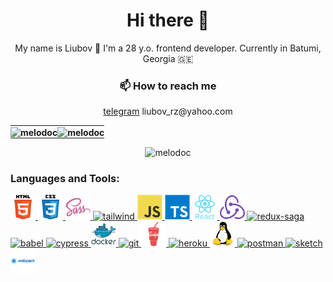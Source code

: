<h1 align="center">Hi there 👋 </h1>

<p align="center"> My name is Liubov 🚀 I'm a 28 y.o. frontend developer. Currently in Batumi, Georgia 🇬🇪</p>
<p align="center">
   
</p>

<h3 align="center">📫 How to reach me</h3>
<div align="center">
  <a href="https://t.me/melodoc_me">telegram</a>
   <span align="center">liubov_rz@yahoo.com</span>
</p>

<table style="border: none;" align="center">
    <tr style="padding: 0; margin: 0;">
        <th style="padding: 0; margin: 0;">
            <img align="center"
                    src="https://github-readme-stats.vercel.app/api/top-langs/?username=melodoc&layout=compact&hide=css,html"
                    alt="melodoc" />
        </th>
        <th style="padding: 0; margin: 0;">
            <img align="center"
                    src="https://github-readme-stats.vercel.app/api?username=melodoc&show_icons=true&hide=contribs"
                    alt="melodoc" />
        </th>
    </tr>
</table>

<p align="center">
  <img src="https://komarev.com/ghpvc/?username=melodoc" alt="melodoc" />
</p>

<h3 align="left">Languages and Tools:</h3>
<p align="left">
<a href="https://www.w3.org/html/" target="_blank" rel="noreferrer">
  <img
    src="https://raw.githubusercontent.com/devicons/devicon/master/icons/html5/html5-original-wordmark.svg"
    alt="html5"
    width="40"
    height="40"
  />
</a>
<a href="https://www.w3schools.com/css/" target="_blank" rel="noreferrer">
  <img
    src="https://raw.githubusercontent.com/devicons/devicon/master/icons/css3/css3-original-wordmark.svg"
    alt="css3"
    width="40"
    height="40"
  />
</a>
<a href="https://sass-lang.com" target="_blank" rel="noreferrer">
  <img
    src="https://raw.githubusercontent.com/devicons/devicon/master/icons/sass/sass-original.svg"
    alt="sass"
    width="40"
    height="40"
  />
</a>
<a href="https://tailwindcss.com/" target="_blank" rel="noreferrer">
  <img
    src="https://www.vectorlogo.zone/logos/tailwindcss/tailwindcss-icon.svg"
    alt="tailwind"
    width="40"
    height="40"
  />
</a>
<a
  href="https://developer.mozilla.org/en-US/docs/Web/JavaScript"
  target="_blank"
  rel="noreferrer"
>
  <img
    src="https://raw.githubusercontent.com/devicons/devicon/master/icons/javascript/javascript-original.svg"
    alt="javascript"
    width="40"
    height="40"
  />
</a>
<a
  href="https://www.typescriptlang.org/"
  target="_blank"
  rel="noreferrer"
>
  <img
    src="https://raw.githubusercontent.com/devicons/devicon/master/icons/typescript/typescript-original.svg"
    alt="typescript"
    width="40"
    height="40"
  />
</a>
<a href="https://reactjs.org/" target="_blank" rel="noreferrer">
  <img
    src="https://raw.githubusercontent.com/devicons/devicon/master/icons/react/react-original-wordmark.svg"
    alt="react"
    width="40"
    height="40"
  />
</a>
<a href="https://redux.js.org" target="_blank" rel="noreferrer">
  <img
    src="https://raw.githubusercontent.com/devicons/devicon/master/icons/redux/redux-original.svg"
    alt="redux"
    width="40"
    height="40"
  />
</a>
<a href="https://redux-saga.js.org/" target="_blank" rel="noreferrer">
  <img
    src="https://cdn.worldvectorlogo.com/logos/redux-saga.svg"
    alt="redux-saga"
    width="40"
    height="40"
  />
</a>
<a href="https://babeljs.io/" target="_blank" rel="noreferrer">
  <img
    src="https://www.vectorlogo.zone/logos/babeljs/babeljs-icon.svg"
    alt="babel"
    width="40"
    height="40"
  />
</a>
<a href="https://www.cypress.io" target="_blank" rel="noreferrer">
  <img
    src="https://raw.githubusercontent.com/simple-icons/simple-icons/6e46ec1fc23b60c8fd0d2f2ff46db82e16dbd75f/icons/cypress.svg"
    alt="cypress"
    width="40"
    height="40"
  />
</a>
<a href="https://www.docker.com/" target="_blank" rel="noreferrer">
  <img
    src="https://raw.githubusercontent.com/devicons/devicon/master/icons/docker/docker-original-wordmark.svg"
    alt="docker"
    width="40"
    height="40"
  />
</a>
<a href="https://git-scm.com/" target="_blank" rel="noreferrer">
  <img
    src="https://www.vectorlogo.zone/logos/git-scm/git-scm-icon.svg"
    alt="git"
    width="40"
    height="40"
  />
</a>
<a href="https://gulpjs.com" target="_blank" rel="noreferrer">
  <img
    src="https://raw.githubusercontent.com/devicons/devicon/master/icons/gulp/gulp-plain.svg"
    alt="gulp"
    width="40"
    height="40"
  />
</a>
<a href="https://heroku.com" target="_blank" rel="noreferrer">
  <img
    src="https://www.vectorlogo.zone/logos/heroku/heroku-icon.svg"
    alt="heroku"
    width="40"
    height="40"
  />
</a>
<a href="https://www.linux.org/" target="_blank" rel="noreferrer">
  <img
    src="https://raw.githubusercontent.com/devicons/devicon/master/icons/linux/linux-original.svg"
    alt="linux"
    width="40"
    height="40"
  />
</a>
<a href="https://postman.com" target="_blank" rel="noreferrer">
  <img
    src="https://www.vectorlogo.zone/logos/getpostman/getpostman-icon.svg"
    alt="postman"
    width="40"
    height="40"
  />
</a>
<a href="https://www.sketch.com/" target="_blank" rel="noreferrer">
  <img
    src="https://www.vectorlogo.zone/logos/sketchapp/sketchapp-icon.svg"
    alt="sketch"
    width="40"
    height="40"
  />
</a>
<a href="https://webpack.js.org" target="_blank" rel="noreferrer">
  <img
    src="https://raw.githubusercontent.com/devicons/devicon/d00d0969292a6569d45b06d3f350f463a0107b0d/icons/webpack/webpack-original-wordmark.svg"
    alt="webpack"
    width="40"
    height="40"
  />
</a>
</p>
